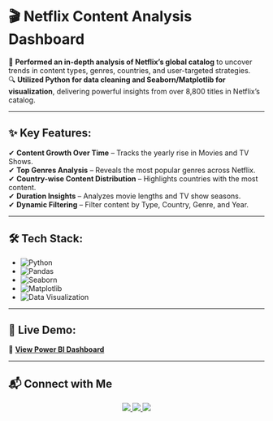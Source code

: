 # 🎬 Netflix Content Analysis Dashboard

🚀 **Performed an in-depth analysis of Netflix’s global catalog** to uncover trends in content types, genres, countries, and user-targeted strategies.  
🔍 **Utilized Python for data cleaning and Seaborn/Matplotlib for visualization**, delivering powerful insights from over 8,800 titles in Netflix’s catalog.

---

## ✨ Key Features:

✔ **Content Growth Over Time** – Tracks the yearly rise in Movies and TV Shows.  
✔ **Top Genres Analysis** – Reveals the most popular genres across Netflix.  
✔ **Country-wise Content Distribution** – Highlights countries with the most content.  
✔ **Duration Insights** – Analyzes movie lengths and TV show seasons.    
✔ **Dynamic Filtering** – Filter content by Type, Country, Genre, and Year.

---

## 🛠 Tech Stack:

- ![Python](https://img.shields.io/badge/Python-3776AB?style=for-the-badge&logo=python&logoColor=white)
- ![Pandas](https://img.shields.io/badge/Pandas-150458?style=for-the-badge&logo=pandas&logoColor=white)
- ![Seaborn](https://img.shields.io/badge/Seaborn-2C2D72?style=for-the-badge&logo=seaborn&logoColor=white)
- ![Matplotlib](https://img.shields.io/badge/Matplotlib-11557C?style=for-the-badge&logo=matplotlib&logoColor=white)
- ![Data Visualization](https://img.shields.io/badge/Data%20Visualization-FF5733?style=for-the-badge)

---

## 📌 Live Demo:

🔗 **[View Power BI Dashboard](https://tinyurl.com/2r9wb4ne)**

---

## 📬 Connect with Me

<p align="center">
  <a href="https://www.linkedin.com/in/shrutik-bhatt-9199b91b1">
    <img src="https://img.shields.io/badge/LinkedIn-blue?style=for-the-badge&logo=linkedin" />
  </a>
  <a href="https://www.instagram.com/bhatt_shrutik">
    <img src="https://img.shields.io/badge/Instagram-E4405F?style=for-the-badge&logo=instagram&logoColor=white" />
  </a>
  <a href="https://twitter.com/bhatt_shrutik">
    <img src="https://img.shields.io/badge/X-000000?style=for-the-badge&logo=twitter&logoColor=white" />
  </a>
</p>  
